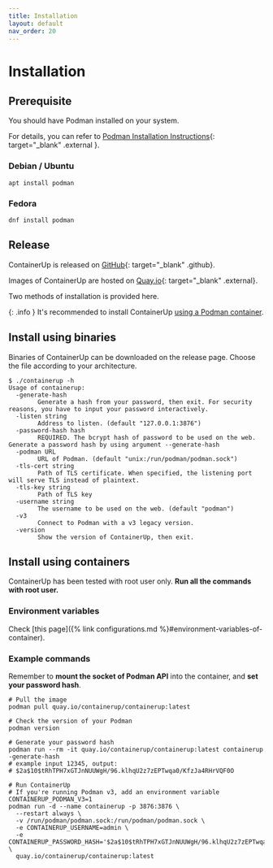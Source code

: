 ```yaml
---
title: Installation
layout: default
nav_order: 20
---
```


# Installation

## Prerequisite

You should have Podman installed on your system.

For details, you can refer to
[Podman Installation Instructions](https://podman.io/docs/installation#installing-on-linux){: target="_blank" .external }.

### Debian / Ubuntu

```shell
apt install podman
```

### Fedora

```shell
dnf install podman
```

## Release

ContainerUp is released on [GitHub](https://github.com/ContainerUp/containerup/releases){: target="_blank" .github}.

Images of ContainerUp are hosted on [Quay.io](https://quay.io/repository/containerup/containerup?tab=info){: target="_blank" .external}.

Two methods of installation is provided here.

{: .info }
It's recommended to install ContainerUp [using a Podman container](#install-using-containers).

## Install using binaries

Binaries of ContainerUp can be downloaded on the release page. Choose the file according to your architecture.

```
$ ./containerup -h
Usage of containerup:
  -generate-hash
        Generate a hash from your password, then exit. For security reasons, you have to input your password interactively.
  -listen string
        Address to listen. (default "127.0.0.1:3876")
  -password-hash hash
        REQUIRED. The bcrypt hash of password to be used on the web. Generate a password hash by using argument --generate-hash
  -podman URL
        URL of Podman. (default "unix:/run/podman/podman.sock")
  -tls-cert string
        Path of TLS certificate. When specified, the listening port will serve TLS instead of plaintext.
  -tls-key string
        Path of TLS key
  -username string
        The username to be used on the web. (default "podman")
  -v3
        Connect to Podman with a v3 legacy version.
  -version
        Show the version of ContainerUp, then exit.
```

## Install using containers

ContainerUp has been tested with root user only. **Run all the commands with root user.**

### Environment variables

Check [this page]({% link configurations.md %}#environment-variables-of-container).

### Example commands

Remember to **mount the socket of Podman API** into the container, and **set your password hash**.

```shell
# Pull the image
podman pull quay.io/containerup/containerup:latest

# Check the version of your Podman
podman version

# Generate your password hash
podman run --rm -it quay.io/containerup/containerup:latest containerup -generate-hash
# example input 12345, output:
# $2a$10$tRhTPH7xGTJnNUUWgH/96.klhqU2z7zEPTwqa0/KfzJa4RHrVQF0O

# Run ContainerUp
# If you're running Podman v3, add an environment variable CONTAINERUP_PODMAN_V3=1
podman run -d --name containerup -p 3876:3876 \
  --restart always \
  -v /run/podman/podman.sock:/run/podman/podman.sock \
  -e CONTAINERUP_USERNAME=admin \
  -e CONTAINERUP_PASSWORD_HASH='$2a$10$tRhTPH7xGTJnNUUWgH/96.klhqU2z7zEPTwqa0/KfzJa4RHrVQF0O' \
  quay.io/containerup/containerup:latest
```
